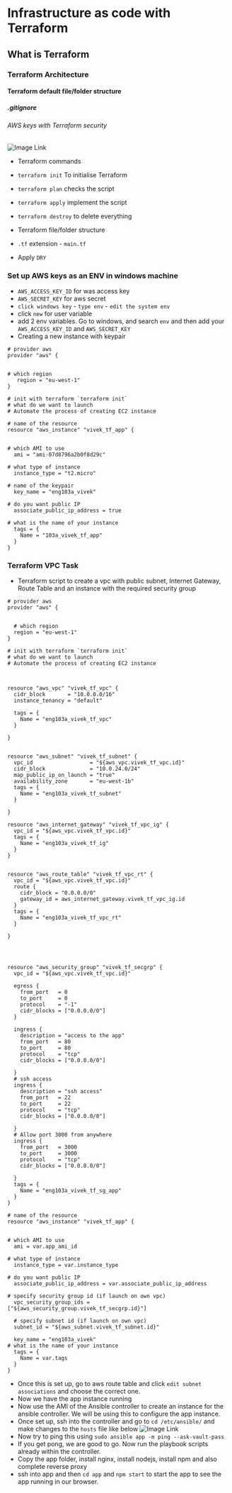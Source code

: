 # Infrastructure as code with Terraform
## What is Terraform
### Terraform Architecture
#### Terraform default file/folder structure
##### .gitignore
###### AWS keys with Terraform security
![Image Link](https://github.com/vivrk2989/eng103a_IaC_Terraform/blob/main/Images/Terraform%20architecture.png)

- Terraform commands
- `terraform init` To initialise Terraform
- `terraform plan` checks the script
- `terraform apply` implement the script
- `terraform destroy` to delete everything

- Terraform file/folder structure
- `.tf` extension - `main.tf`
- Apply `DRY`

### Set up AWS keys as an ENV in windows machine
- `AWS_ACCESS_KEY_ID` for was access key
- `AWS_SECRET_KEY` for aws secret
- `click windows key` - `type env` - `edit the system env` 
- click `new` for user variable
- add 2 env variables. Go to windows, and search `env` and then add your `AWS_ACCESS_KEY_ID` and `AWS_SECRET_KEY`
- Creating a new instance with keypair
```
# provider aws 
provider "aws" {
  

# which region
   region = "eu-west-1"
}

# init with terraform `terraform init`
# what do we want to launch
# Automate the process of creating EC2 instance

# name of the resource
resource "aws_instance" "vivek_tf_app" {
  

# which AMI to use
  ami = "ami-07d8796a2b0f8d29c"

# what type of instance
  instance_type = "t2.micro"

# name of the keypair
  key_name = "eng103a_vivek"  

# do you want public IP
  associate_public_ip_address = true

# what is the name of your instance
  tags = {
    Name = "103a_vivek_tf_app"
  }
}
```

### Terraform VPC Task
- Terraform script to create a vpc with public subnet, Internet Gateway, Route Table and an instance with the required security group
```
# provider aws 
provider "aws" {


  # which region
  region = "eu-west-1"
}

# init with terraform `terraform init`
# what do we want to launch
# Automate the process of creating EC2 instance



resource "aws_vpc" "vivek_tf_vpc" {
  cidr_block       = "10.0.0.0/16"
  instance_tenancy = "default"

  tags = {
    Name = "eng103a_vivek_tf_vpc"
  }

}


resource "aws_subnet" "vivek_tf_subnet" {
  vpc_id                  = "${aws_vpc.vivek_tf_vpc.id}"
  cidr_block              = "10.0.24.0/24"
  map_public_ip_on_launch = "true"
  availability_zone       = "eu-west-1b"
  tags = {
    Name = "eng103a_vivek_tf_subnet"
  }

}

resource "aws_internet_gateway" "vivek_tf_vpc_ig" {
  vpc_id = "${aws_vpc.vivek_tf_vpc.id}"
  tags = {
    Name = "eng103a_vivek_tf_ig"
  }
}


resource "aws_route_table" "vivek_tf_vpc_rt" {
  vpc_id = "${aws_vpc.vivek_tf_vpc.id}"
  route {
    cidr_block = "0.0.0.0/0"
    gateway_id = aws_internet_gateway.vivek_tf_vpc_ig.id
  }
  tags = {
    Name = "eng103a_vivek_tf_vpc_rt"
  }

}




resource "aws_security_group" "vivek_tf_secgrp" {
  vpc_id = "${aws_vpc.vivek_tf_vpc.id}"

  egress {
    from_port   = 0
    to_port     = 0
    protocol    = "-1"
    cidr_blocks = ["0.0.0.0/0"]
  }

  ingress {
    description = "access to the app"
    from_port   = 80
    to_port     = 80
    protocol    = "tcp"
    cidr_blocks = ["0.0.0.0/0"]

  }
  # ssh access
  ingress {
    description = "ssh access"
    from_port   = 22
    to_port     = 22
    protocol    = "tcp"
    cidr_blocks = ["0.0.0.0/0"]

  }
  # Allow port 3000 from anywhere
  ingress {
    from_port   = 3000
    to_port     = 3000
    protocol    = "tcp"
    cidr_blocks = ["0.0.0.0/0"]

  }
  tags = {
    Name = "eng103a_vivek_tf_sg_app"
  }
}

# name of the resource
resource "aws_instance" "vivek_tf_app" {


# which AMI to use
  ami = var.app_ami_id

# what type of instance
  instance_type = var.instance_type 

# do you want public IP
  associate_public_ip_address = var.associate_public_ip_address

# specify security group id (if launch on own vpc)
  vpc_security_group_ids = ["${aws_security_group.vivek_tf_secgrp.id}"]

  # specify subnet id (if launch on own vpc)
  subnet_id = "${aws_subnet.vivek_tf_subnet.id}"
  
  key_name = "eng103a_vivek"
# what is the name of your instance
  tags = {
    Name = var.tags
  }
}
```
- Once this is set up, go to aws route table and click `edit subnet associations` and choose the correct one.
- Now we have the app instance running
- Now use the AMI of the Ansible controller to create an instance for the ansible controller. We will be using this to configure the app instance.
- Once set up, ssh into the controller and go to `cd /etc/ansible/` and make changes to the `hosts` file like below
![Image Link](https://github.com/vivrk2989/eng103a_IaC_Terraform/blob/main/Images/ec2%20app%20using%20tf%20and%20ansible.png) 
- Now try to ping this using `sudo ansible app -m ping --ask-vault-pass`
- If you get pong, we are good to go. Now run the playbook scripts already within the controller.
- Copy the app folder, install nginx, install nodejs, install npm and also complete reverse proxy
- ssh into app and then `cd app` and `npm start` to start the app to see the app running in our browser.


